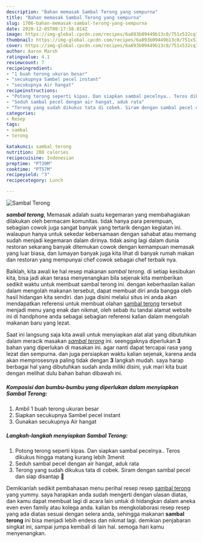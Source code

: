 ```yaml
---
description: "Bahan memasak Sambal Terong yang sempurna"
title: "Bahan memasak Sambal Terong yang sempurna"
slug: 1706-bahan-memasak-sambal-terong-yang-sempurna
date: 2020-12-05T00:17:58.014Z
image: https://img-global.cpcdn.com/recipes/6a893b09449b13c0/751x532cq70/sambal-terong-foto-resep-utama.jpg
thumbnail: https://img-global.cpcdn.com/recipes/6a893b09449b13c0/751x532cq70/sambal-terong-foto-resep-utama.jpg
cover: https://img-global.cpcdn.com/recipes/6a893b09449b13c0/751x532cq70/sambal-terong-foto-resep-utama.jpg
author: Aaron Marsh
ratingvalue: 4.1
reviewcount: 7
recipeingredient:
- "1 buah terong ukuran besar"
- "secukupnya Sambel pecel instant"
- "secukupnya Air hangat"
recipeinstructions:
- "Potong terong seperti kipas. Dan siapkan sambal pecelnya.. Teros dikukus hingga matang kurang lebih 3menit"
- "Seduh sambal pecel dengan air hangat, aduk rata"
- "Terong yang sudah dikukus tata di cobek. Siram dengan sambal pecel dan siap disantap 🥰"
categories:
- Resep
tags:
- sambal
- terong

katakunci: sambal terong 
nutrition: 208 calories
recipecuisine: Indonesian
preptime: "PT39M"
cooktime: "PT57M"
recipeyield: "3"
recipecategory: Lunch

---
```



![Sambal Terong](https://img-global.cpcdn.com/recipes/6a893b09449b13c0/751x532cq70/sambal-terong-foto-resep-utama.jpg)

<b><i>sambal terong</i></b>, Memasak adalah suatu kegemaran yang membahagiakan dilakukan oleh bermacam komunitas. tidak hanya para perempuan, sebagian cowok juga sangat banyak yang tertarik dengan kegiatan ini. walaupun hanya untuk sekedar kebersamaan dengan sahabat atau memang sudah menjadi kegemaran dalam dirinya. tidak asing lagi dalam dunia restoran sekarang banyak ditemukan cowok dengan kemampuan memasak yang luar biasa, dan lumayan banyak juga kita lihat di banyak rumah makan dan restoran yang mempunyai chef cowok sebagai chef terbaik nya.



Baiklah, kita awali ke hal resep makanan <i>sambal terong</i>. di setiap kesibukan kita, bisa jadi akan terasa menyenangkan bila sejenak kita memberikan sedikit waktu untuk membuat sambal terong ini. dengan keberhasilan kalian dalam mengolah makanan tersebut, dapat membuat diri anda bangga oleh hasil hidangan kita sendiri. dan juga disini melalui situs ini anda akan mendapatkan referensi untuk membuat olahan <u>sambal terong</u> tersebut menjadi menu yang enak dan nikmat, oleh sebab itu tandai alamat website ini di handphone anda sebagai sebagian referensi kalian dalam mengolah makanan baru yang lezat.


Saat ini langsung saja kita awali untuk menyiapkan alat alat yang dibutuhkan dalam meracik masakan <u><i>sambal terong</i></u> ini. seenggaknya diperlukan <b>3</b> bahan yang diperlukan di masakan ini. agar nanti dapat tercapai rasa yang lezat dan sempurna. dan juga persiapkan waktu kalian sejenak, karena anda akan memprosesnya paling tidak dengan <b>3</b> langkah mudah. saya harap berbagai hal yang dibutuhkan sudah anda miliki disini, yuk mari kita buat dengan melihat dulu bahan bahan dibawah ini.

<!--inarticleads1-->

##### Komposisi dan bumbu-bumbu yang diperlukan dalam menyiapkan Sambal Terong:

1. Ambil 1 buah terong ukuran besar
1. Siapkan secukupnya Sambel pecel instant
1. Gunakan secukupnya Air hangat




<!--inarticleads2-->

##### Langkah-langkah menyiapkan Sambal Terong:

1. Potong terong seperti kipas. Dan siapkan sambal pecelnya.. Teros dikukus hingga matang kurang lebih 3menit
1. Seduh sambal pecel dengan air hangat, aduk rata
1. Terong yang sudah dikukus tata di cobek. Siram dengan sambal pecel dan siap disantap 🥰




Demikianlah sedikit pembahasan menu perihal resep resep <u>sambal terong</u> yang yummy. saya harapkan anda sudah mengerti dengan ulasan diatas, dan kamu dapat membuat lagi di acara lain untuk di hidangkan dalam aneka even even family atau kolega anda. kalian bs mengkolaborasi resep resep yang ada diatas sesuai dengan selera anda, sehingga makanan <b>sambal terong</b> ini bisa menjadi lebih endess dan nikmat lagi. demikian penjabaran singkat ini, sampai jumpa kembali di lain hal. semoga hari kamu menyenangkan.
